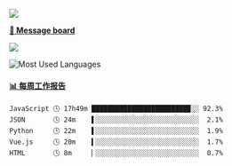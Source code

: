 [![](https://count.getloli.com/get/@SmaIIstars.github.readme)](https://count.getloli.com/)


[**💬 Message board**](https://chat.getloli.com/room/@SmaIIstars.github)

[![](https://chat.getloli.com/room/@SmaIIstars.github/svg?width=600&height=100&limit=20&theme=light&fontSize=14)](https://chat.getloli.com/room/@SmaIIstars.github)


![Most Used Languages](https://github-readme-stats.vercel.app/api/top-langs/?username=SmaIIstars&theme=dark&layout=compact)

<!-- waka-box start -->
#### <a href="https://gist.github.com/7bedf98e5eb1c9dafa176cc06c2428a5" target="_blank">📊 每周工作报告</a>
```text
JavaScript 🕓 17h49m ████████████████████████▉░░ 92.3%
JSON       🕓 24m    ▌░░░░░░░░░░░░░░░░░░░░░░░░░░  2.1%
Python     🕓 22m    ▌░░░░░░░░░░░░░░░░░░░░░░░░░░  1.9%
Vue.js     🕓 20m    ▍░░░░░░░░░░░░░░░░░░░░░░░░░░  1.7%
HTML       🕓 8m     ▏░░░░░░░░░░░░░░░░░░░░░░░░░░  0.7%
```
<!-- Powered by https://github.com/journey-ad/waka-box-go . -->
<!-- waka-box end -->
